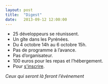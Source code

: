 ```yaml
---
layout: post
title:  "Digest"
date:   2013-09-12 12:00:00
---
```


* 25 développeurs se réunissent.
* Un gîte dans les Pyrénées.
* Du 4 octobre 14h au 6 octobre 15h.
* Pas de programme à l’avance.
* Pas d’organisateur.
* 100 euros pour les repas et l’hébergement.
* Pour [s'inscrire](http://devopensud.eventbrite.com).

*Ceux qui seront là feront l’événement*